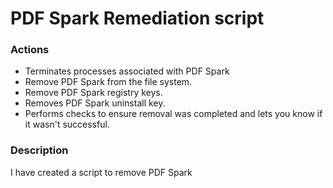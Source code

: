# PDF Spark Remediation script

### Actions
- Terminates processes associated with PDF Spark
- Remove PDF Spark from the file system.
- Remove PDF Spark registry keys.
- Removes PDF Spark uninstall key.
- Performs checks to ensure removal was completed and lets you know if it wasn't successful.

### Description

I have created a script to remove PDF Spark
